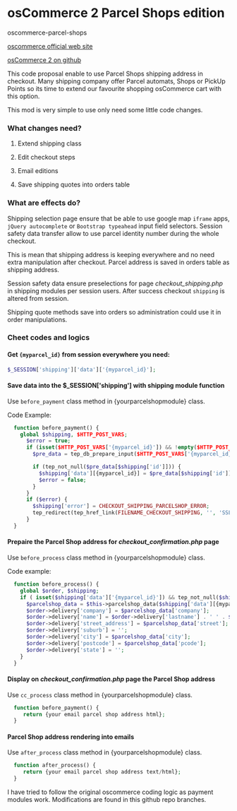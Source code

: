 # osCommerce 2 Parcel Shops edition

oscommerce-parcel-shops


[oscommerce official web site](https://www.oscommerce.com/)

[osCommerce 2 on github](https://github.com/osCommerce/oscommerce2)


This code proposal enable to use Parcel Shops shipping address in checkout.
Many shipping company offer Parcel automats, Shops or PickUp Points so its time to extend our favourite shopping osCommerce cart with this option.


This mod is very simple to use only need some little code changes.

### What changes need?

1. Extend shipping class

2. Edit checkout steps

3. Email editions

4. Save shipping quotes into orders table

### What are effects do?

Shipping selection page ensure that be able to use google map `iframe` apps, `jQuery autocomplete` or `Bootstrap typeahead` input field selectors.
Session safety data transfer allow to use parcel identity number during the whole checkout.

This is mean that shipping address is keeping everywhere and no need extra manipulation after checkout.
Parcel address is saved in orders table as shipping address.

Session safety data ensure preselections for page *checkout_shipping.php* in shipping modules per session users.
After success checkout `shipping` is altered from session.

Shipping quote methods save into orders so administration could use it in order manipulations.


### Cheet codes and logics

#### Get `{myparcel_id}` from session everywhere you need:

```php
$_SESSION['shipping']['data']['{myparcel_id}'];
```

#### Save data into the $_SESSION['shipping'] with shipping module function
Use `before_payment` class method in {yourparcelshopmodule} class.

Code Example:
```php
  function before_payment() {
    global $shipping, $HTTP_POST_VARS;
      $error = true;
      if (isset($HTTP_POST_VARS['{myparcel_id}']) && !empty($HTTP_POST_VARS['{myparcel_id}'])) {
        $pre_data = tep_db_prepare_input($HTTP_POST_VARS['{myparcel_id}']);

        if (tep_not_null($pre_data[$shipping['id']])) {
          $shipping['data'][{myparcel_id}] = $pre_data[$shipping['id']];
          $error = false;
        }
      }
      if ($error) {
        $shipping['error'] = CHECKOUT_SHIPPING_PARCELSHOP_ERROR;
        tep_redirect(tep_href_link(FILENAME_CHECKOUT_SHIPPING, '', 'SSL'));
      }
  }
```

#### Prepaire the Parcel Shop address for *checkout_confirmation.php* page
Use `before_process` class method in {yourparcelshopmodule} class.

Code example:
```php
  function before_process() {
    global $order, $shipping;
    if ( isset($shipping['data']['{myparcel_id}']) && tep_not_null($shipping['data']['{myparcel_id}'])) {
      $parcelshop_data = $this->parcelshop_data($shipping['data'][{myparcel_id}]);
      $order->delivery['company'] = $parcelshop_data['company'];
      $order->delivery['name'] = $order->delivery['lastname'] . ' ' . $order->delivery['firstname'];
      $order->delivery['street_address'] = $parcelshop_data['street'];
      $order->delivery['suburb'] = '';
      $order->delivery['city'] = $parcelshop_data['city'];
      $order->delivery['postcode'] = $parcelshop_data['pcode'];
      $order->delivery['state'] = '';
    }
  }
```

#### Display on *checkout_confirmation.php* page the Parcel Shop address
Use `cc_process` class method in {yourparcelshopmodule} class.

```php
  function before_payment() {
     return {your email parcel shop address html};
  }
```

#### Parcel Shop address rendering into emails
Use `after_process` class method in {yourparcelshopmodule} class.

```php
  function after_process() {
     return {your email parcel shop address text/html};
  }
```



I have tried to follow the original oscommerce coding logic as payment modules work.
Modifications are found in this github repo branches.
